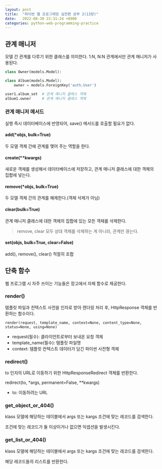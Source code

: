 ```yaml
---
layout: post
title:  "파이썬 웹 프로그래밍 실전편 공부 2(13장)"
date:   2022-08-30 22:31:24 +0900
categories: python-web-programming-practice
---
```


## 관계 매니저

모델 간 관계를 다루기 위한 클래스를 의미한다. 1:N, N:N 관계에서만 관계 매니저가 사용된다.

```python
class Owner(models.Model):

class Album(models.Model):
    owner = models.ForeignKey('auth.User')

user1.album_set  # 관계 매니저 클래스 객체
album1.owner     # 관계 매니저 클래스 객체
```

### 관계 매니저 메서드
실행 즉시 데이터베이스에 반영되어, save() 메서드를 호출할 필요가 없다.

#### add(*objs, bulk=True)
두 모델 객체 간에 관계를 맺어 주는 역할을 한다.

#### create(**kwargs)
새로운 객체를 생성해서 데이터베이스에 저장하고, 관계 매니저 클래스에 대한 객체의 집합에 넣는다.

#### remove(*objs, bulk=True)
두 모델 객체 간의 관계를 해제한다.(객체 삭제가 아님)

#### clear(bulk=True)
관계 매니저 클래스에 대한 객체의 집합에 있는 모든 객체를 삭제한다.

> remove, clear 모두 상대 객체를 삭제하는 게 아니라, 관계만 끊는다.

#### set(objs, bulk=True, clear=False)
add(), remove(), clear() 적절히 조합



## 단축 함수

웹 프로그램 시 자주 쓰이는 기능들은 장고에서 자체 함수로 제공한다.

### render()

템플릿 파일과 컨텍스트 사전을 인자로 받아 렌더링 처리 후, HttpResponse 객체를 반환하는 함수이다.

`render(request, template_name, context=None, content_type=None, status=None, using=None)`

* request(필수): 클라이언트로부터 보내온 요청 객체
* template_name(필수): 템플릿 파일명
* context: 템플릿 컨텍스트 데이터가 담긴 파이썬 사전형 객체

### redirect()
to 인자의 URL로 이동하기 위한 HttpResponseRedirect 객체를 반환한다.

redirect(to, *args, permanent=False, **kwargs)

* to: 이동하려는 URL

### get_object_or_404()
klass 모델에 해당하는 테이블에서 args 또는 kargs 조건에 맞는 레코드를 검색한다.

조건에 맞는 레코드가 둘 이상이거나 없으면 익셉션을 발생시킨다.

### get_list_or_404()
klass 모델에 해당하는 테이블에서 args 또는 kargs 조건에 맞는 레코드를 검색한다. 

해당 레코드들의 리스트를 반환한다.






